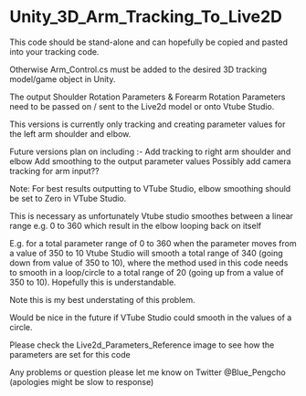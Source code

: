 # Unity_3D_Arm_Tracking_To_Live2D

This code should be stand-alone and can hopefully be copied and pasted into your tracking code.

Otherwise Arm_Control.cs must be added to the desired 3D tracking model/game object in Unity.

The output Shoulder Rotation Parameters & Forearm Rotation Parameters need to be passed on / sent to the Live2d model or onto Vtube Studio.

This versions is currently only tracking and creating parameter values for the left arm shoulder and elbow.

Future versions plan on including :-
Add tracking to right arm shoulder and elbow
Add smoothing to the output parameter values
Possibly add camera tracking for arm input??

Note: For best results outputting to VTube Studio, elbow smoothing should be set to Zero in VTube Studio.

This is necessary as unfortunately Vtube studio smoothes between a linear range e.g. 0 to 360 which result in the elbow looping back on itself 

E.g. for a total parameter range of 0 to 360 when the parameter moves from a value of 350 to 10 Vtube Studio will smooth a total range of 340 (going down from value of 350 to 10), where the method used in this code needs to smooth in a loop/circle to a total range of 20 (going up from a value of 350 to 10). Hopefully this is understandable.

Note this is my best understating of this problem. 

Would be nice in the future if VTube Studio could smooth in the values of a circle.

Please check the Live2d_Parameters_Reference image to see how the parameters are set for this code

Any problems or question please let me know on Twitter @Blue_Pengcho (apologies might be slow to response) 
